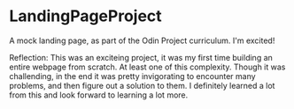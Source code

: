 # LandingPageProject
A mock landing page, as part of the Odin Project curriculum.  I'm excited!

Reflection: This was an exciteing project, it was my first time building an entire 
webpage from scratch.  At least one of this complexity.  Though it was challending,
in the end it was pretty invigorating to encounter many problems, and then figure out 
a solution to them.  I definitely learned a lot from this and look forward to learning a lot more.
